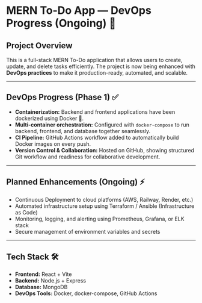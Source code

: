 # MERN To-Do App — DevOps Progress (Ongoing) 🚀

## Project Overview
This is a full-stack MERN To-Do application that allows users to create, update, and delete tasks efficiently. The project is now being enhanced with **DevOps practices** to make it production-ready, automated, and scalable.

---

## DevOps Progress (Phase 1) ✅
- **Containerization:** Backend and frontend applications have been dockerized using Docker 🐳.
- **Multi-container orchestration:** Configured with `docker-compose` to run backend, frontend, and database together seamlessly.
- **CI Pipeline:** GitHub Actions workflow added to automatically build Docker images on every push.
- **Version Control & Collaboration:** Hosted on GitHub, showing structured Git workflow and readiness for collaborative development.

---

## Planned Enhancements (Ongoing) ⚡
- Continuous Deployment to cloud platforms (AWS, Railway, Render, etc.)
- Automated infrastructure setup using Terraform / Ansible (Infrastructure as Code)
- Monitoring, logging, and alerting using Prometheus, Grafana, or ELK stack
- Secure management of environment variables and secrets 

---

## Tech Stack 🛠️
- **Frontend:** React + Vite
- **Backend:** Node.js + Express
- **Database:** MongoDB
- **DevOps Tools:** Docker, docker-compose, GitHub Actions
